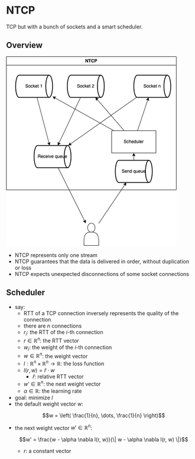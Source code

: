 # NTCP

TCP but with a bunch of sockets and a smart scheduler.

## Overview

![arch](img/arch.drawio.png)

- NTCP represents only one stream
- NTCP guarantees that the data is delivered in order, without duplication or loss
- NTCP expects unexpected disconnections of some socket connections

## Scheduler

- say:
  - RTT of a TCP connection inversely represents the quality of the connection
  - there are $n$ connections
  - $r_i$: the RTT of the $i$-th connection
  - $r \in \mathbb{R}^n$: the RTT vector
  - $w_i$: the weight of the $i$-th connection
  - $w \in \mathbb{R}^n$: the weight vector
  - $l : \mathbb{R}^n \times \mathbb{R}^n \to \mathbb{R}$: the loss function
  - $l(r, w) = \hat{r} \cdot w$
    - $\hat{r}$: relative RTT vector
  - $w' \in \mathbb{R}^n$: the next weight vector
  - $\alpha \in \mathbb{R}$: the learning rate
- goal: minimize $l$
- the default weight vector $w$:
  ```math
  w = \left( \frac{1}{n}, \dots, \frac{1}{n} \right)
  ```
- the next weight vector $w' \in \mathbb{R}^n$:
  ```math
  w' = \frac{w - \alpha \nabla l(r, w)}{\| w - \alpha \nabla l(r, w) \|}
  ```
  - $r$: a constant vector
